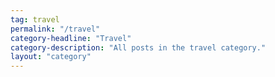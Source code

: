 ```yaml
---
tag: travel
permalink: "/travel"
category-headline: "Travel"
category-description: "All posts in the travel category."
layout: "category"
---
```

